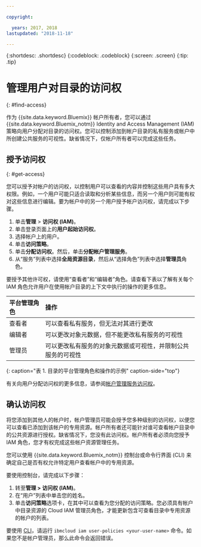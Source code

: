```yaml
---

copyright:

  years: 2017, 2018
lastupdated: "2018-11-18"

---
```


{:shortdesc: .shortdesc}
{:codeblock: .codeblock}
{:screen: .screen}
{:tip: .tip}

# 管理用户对目录的访问权
{: #find-access}

作为 {{site.data.keyword.Bluemix}} 帐户所有者，您可以通过 {{site.data.keyword.Bluemix_notm}} Identity and Access Management (IAM) 策略向用户分配对目录的访问权。您可以控制添加到帐户目录的私有服务或帐户中所创建公共服务的可视性。缺省情况下，仅帐户所有者可以完成这些任务。

## 授予访问权
{: #get-access}

您可以授予对帐户的访问权，以控制用户可以查看的内容并控制这些用户具有多大权限。例如，一个用户可能只适合读取和分析某些信息，而另一个用户则可能有权对这些信息进行编辑。要为帐户中的另一个用户授予帐户访问权，请完成以下步骤。

1. 单击**管理** > **访问权 (IAM)**。 
2. 单击登录页面上的**用户起始访问权**。 
3. 选择帐户上的用户。 
4. 单击**访问策略**。 
5. 单击**分配访问权**。然后，单击**分配帐户管理服务**。
6. 从“服务”列表中选择**全局资源目录**，然后从“选择角色”列表中选择**管理员**角色。

要授予其他许可权，请使用“查看者”和“编辑者”角色。请查看下表以了解有关每个 IAM 角色允许用户在使用帐户目录的上下文中执行的操作的更多信息。

|平台管理角色 |操作|
|:-----------------|:-----------------|
|查看者|可以查看私有服务，但无法对其进行更改|
|编辑者|可以更改对象元数据，但不能更改私有服务的可视性|
|管理员|可以更改私有服务的对象元数据或可视性，并限制公共服务的可视性|
{: caption="表 1. 目录的平台管理角色和操作的示例" caption-side="top"}

有关向用户分配访问权的更多信息，请参阅[帐户管理服务访问权](/docs/iam/mngiam.html#acctmgmt)。

## 确认访问权

将您添加到其他人的帐户时，帐户管理员可能会授予您多种级别的访问权，以便您可以查看已添加到该帐户的专用资源。帐户所有者还可能针对谁可查看帐户目录中的公共资源进行授权。缺省情况下，您没有此访问权。帐户所有者必须向您授予 IAM 角色，您才有权完成这些帐户资源管理任务。

您可以使用 {{site.data.keyword.Bluemix_notm}} 控制台或命令行界面 (CLI) 来确定自己是否有权允许特定用户查看帐户中的专用资源。

要使用控制台，请完成以下步骤：

  1. 转至**管理 > 访问权 (IAM)**。
  2. 在“用户”列表中单击您的姓名。
  3. 单击**访问策略**选项卡，在其中可以查看为您分配的访问策略。您必须具有帐户中目录资源的 Cloud IAM 管理员角色，才能更新包含可查看目录中专用资源的帐户的列表。


要使用 [ CLI](/docs/cli/reference/ibmcloud/bx_cli.html#ibmcloud_commands_iam)，请运行 `ibmcloud iam user-policies <your-user-name>` 命令。如果您不是帐户管理员，那么此命令会返回错误。 
